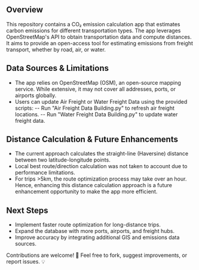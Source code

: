 ## Overview
This repository contains a CO₂ emission calculation app that estimates carbon emissions for different transportation types. The app leverages OpenStreetMap's API to obtain transportation data and compute distances. It aims to provide an open-access tool for estimating emissions from freight transport, whether by road, air, or water.

## Data Sources & Limitations
- The app relies on OpenStreetMap (OSM), an open-source mapping service. While extensive, it may not cover all addresses, ports, or airports globally.
- Users can update Air Freight or Water Freight Data using the provided scripts:
-- Run "Air Freight Data Building.py" to refresh air freight locations.
-- Run "Water Freight Data Building.py" to update water freight data.
  
## Distance Calculation & Future Enhancements
- The current approach calculates the straight-line (Haversine) distance between two latitude-longitude points.
- Local best route/direction calculation was not taken to account due to performance limitations.
- For trips >5km, the route optimization process may take over an hour. Hence, enhancing this distance calculation approach is a future enhancement opportunity to make the app more efficient.

## Next Steps
- Implement faster route optimization for long-distance trips.
- Expand the database with more ports, airports, and freight hubs.
- Improve accuracy by integrating additional GIS and emissions data sources.
  
Contributions are welcome! 🚀 Feel free to fork, suggest improvements, or report issues. 💡
